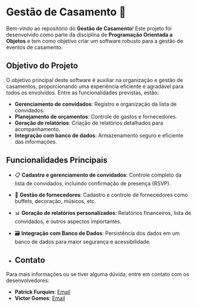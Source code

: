 # **Gestão de Casamento** 🎉

Bem-vindo ao repositório do **Gestão de Casamento**! Este projeto foi desenvolvido como parte da disciplina de **Programação Orientada a Objetos** e tem como objetivo criar um software robusto para a gestão de eventos de casamento.

## **Objetivo do Projeto**

O objetivo principal deste software é auxiliar na organização e gestão de casamentos, proporcionando uma experiência eficiente e agradável para todos os envolvidos. Entre as funcionalidades previstas, estão:

- **Gerenciamento de convidados**: Registro e organização da lista de convidados.
- **Planejamento de orçamentos**: Controle de gastos e fornecedores.
- **Geração de relatórios**: Criação de relatórios detalhados para acompanhamento.
- **Integração com banco de dados**: Armazenamento seguro e eficiente das informações.

## **Funcionalidades Principais**

- 📋 **Cadastro e gerenciamento de convidados**: Controle completo da lista de convidados, incluindo confirmação de presença (RSVP).
- 💼 **Gestão de fornecedores**: Cadastro e controle de fornecedores como buffets, decoração, músicos, etc.
- 📊 **Geração de relatórios personalizados**: Relatórios financeiros, lista de convidados, e outros aspectos importantes.
- 🗃️ **Integração com Banco de Dados**: Persistência dos dados em um banco de dados para maior segurança e acessibilidade.

- ## **Contato**

Para mais informações ou se tiver alguma dúvida, entre em contato com os desenvolvedores:

- **Patrick Furquim**: [Email](patrickfurquim357@gmail.com)
- **Victor Gomes**: [Email](victoraugusto2519@gmail.com)
